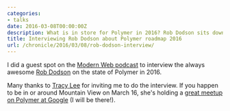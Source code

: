 ```yaml
---
categories:
- talks
date: 2016-03-08T00:00:00Z
description: What is in store for Polymer in 2016? Rob Dodson sits down to discuss.
title: Interviewing Rob Dodson about Polymer roadmap 2016
url: /chronicle/2016/03/08/rob-dodson-interview/
---
```

I did a guest spot on the [Modern Web podcast](http://www.modern-web.org/#/modern-web-podcast) to interview the always awesome [Rob Dodson](https://twitter.com/rob_dodson) on the state of Polymer in 2016.

Many thanks to [Tracy Lee](https://twitter.com/ladyleet) for inviting me to do the interview. If you happen to be in or around Mountain View on March 16, she's holding a [great meetup on Polymer at Google](http://www.meetup.com/modernweb/events/228534464/) (I will be there!).